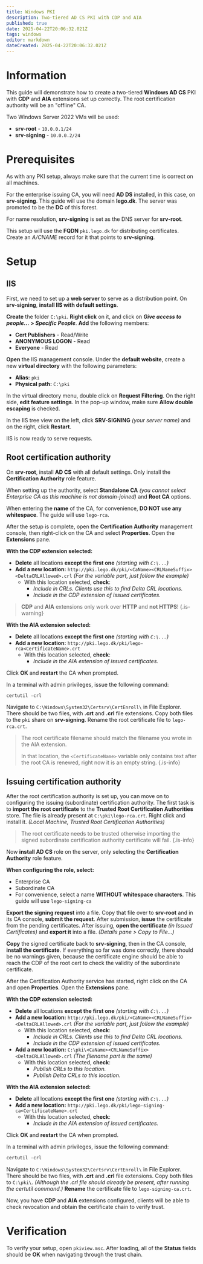 ```yaml
---
title: Windows PKI
description: Two-tiered AD CS PKI with CDP and AIA
published: true
date: 2025-04-22T20:06:32.021Z
tags: windows
editor: markdown
dateCreated: 2025-04-22T20:06:32.021Z
---
```


# Information

This guide will demonstrate how to create a two-tiered **Windows AD CS** PKI with **CDP** and **AIA** extensions set up correctly. The root certification authority will be an "offline" CA.

Two Windows Server 2022 VMs will be used:

- **srv-root** - `10.0.0.1/24`
- **srv-signing** - `10.0.0.2/24`

# Prerequisites

As with any PKI setup, always make sure that the current time is correct on all machines.

For the enterprise issuing CA, you will need **AD DS** installed, in this case, on **srv-signing**. This guide will use the domain **leg<span>o.d</span>k**. The server was promoted to be the **DC** of this forest.

For name resolution, **srv-signing** is set as the DNS server for **srv-root**.

This setup will use the **FQDN** `pki.lego.dk` for distributing certificates. Create an *A/CNAME* record for it that points to **srv-signing**.

# Setup

## IIS

First, we need to set up a **web server** to serve as a distribution point. On **srv-signing**, **install IIS with default settings**.

**Create** the folder `C:\pki`. **Right click** on it, and click on ***Give access to people...* > *Specific People***. **Add** the following members:

- **Cert Publishers** - Read/Write
- **ANONYMOUS LOGON** - Read
- **Everyone** - Read

**Open** the IIS management console. Under the **default website**, create a new **virtual directory** with the following parameters:

- **Alias:** `pki`
- **Physical path:** `C:\pki`

In the virtual directory menu, double click on **Request Filtering**. On the right side, **edit feature settings**. In the pop-up window, make sure **Allow double escaping** is checked.

In the IIS tree view on the left, click **SRV-SIGNING** *(your server name)* and on the right, click **Restart**.

IIS is now ready to serve requests.

## Root certification authority

On **srv-root**, install **AD CS** with all default settings. Only install the **Certification Authority** role feature.

When setting up the authority, select **Standalone CA** *(you cannot select Enterprise CA as this machine is not domain-joined)* and **Root CA** options.

When entering the **name** of the CA, for convenience, **DO NOT use any whitespace**. The guide will use `lego-rca`.

After the setup is complete, open the **Certification Authority** management console, then right-click on the CA and select **Properties**. Open the **Extensions** pane.

**With the CDP extension selected:**

- **Delete** all locations **except the first one** *(starting with `C:\...`)*
- **Add a new location:** `http://pki.lego.dk/pki/<CaName><CRLNameSuffix><DeltaCRLAllowed>.crl` *(For the variable part, just follow the example)*
  - With this location selected, **check**:
    - *Include in CRLs. Clients use this to find Delta CRL locations.*
    - *Include in the CDP extension of issued certificates.*

> **CDP** and **AIA** extensions only work over **HTTP** and **not HTTPS**!
{.is-warning}

**With the AIA extension selected:**

- **Delete** all locations **except the first one** *(starting with `C:\...`)*
- **Add a new location:** `http://pki.lego.dk/pki/lego-rca<CertificateName>.crt`
  - With this location selected, **check**:
    - *Include in the AIA extension of issued certificates.*

Click **OK** and **restart** the CA when prompted.

In a terminal with admin privileges, issue the following command:

```ps1
certutil -crl
```

Navigate to `C:\Windows\System32\Certsrv\CertEnroll\` in File Explorer. There should be two files, with **.crt** and **.crl** file extensions. Copy both files to the `pki` share on **srv-signing**. Rename the root certificate file to `lego-rca.crt`.

> The root certificate filename should match the filename you wrote in the AIA extension.
>
> In that location, the `<CertificateName>` variable only contains text after the root CA is renewed, right now it is an empty string.
{.is-info}

## Issuing certification authority

After the root certification authority is set up, you can move on to configuring the issuing (subordinate) certification authority. The first task is to **import the root certificate** to the **Trusted Root Certification Authorities** store. The file is already present at `C:\pki\lego-rca.crt`. Right click and install it. *(Local Machine, Trusted Root Certification Authorities)*

> The root certificate needs to be trusted otherwise importing the signed subordinate certification authority certificate will fail.
{.is-info}

Now **install AD CS** role on the server, only selecting the **Certification Authority** role feature.

**When configuring the role, select:**

- Enterprise CA
- Subordinate CA
- For convenience, select a name **WITHOUT whitespace characters**. This guide will use `lego-signing-ca`

**Export the signing request** into a file. Copy that file over to **srv-root** and in its CA console, **submit the request**. After submission, **issue** the certificate from the pending certificates. After issuing, **open the certificate** *(in Issued Certificates)* and **export it** into a file. *(Details pane > Copy to File...)*

**Copy** the signed certificate back to **srv-signing**, then in the CA console, **install the certificate**. If everything so far was done correctly, there should be no warnings given, because the certificate engine should be able to reach the CDP of the root cert to check the validity of the subordinate certificate.

After the Certification Authority service has started, right click on the CA and open **Properties**. Open the **Extensions** pane.

**With the CDP extension selected:**

- **Delete** all locations **except the first one** *(starting with `C:\...`)*
- **Add a new location:** `http://pki.lego.dk/pki/<CaName><CRLNameSuffix><DeltaCRLAllowed>.crl` *(For the variable part, just follow the example)*
  - With this location selected, **check**:
    - *Include in CRLs. Clients use this to find Delta CRL locations.*
    - *Include in the CDP extension of issued certificates.*
- **Add a new location:** `C:\pki\<CaName><CRLNameSuffix><DeltaCRLAllowed>.crl` *(The filename part is the same)*
  - With this location selected, **check**:
    - *Publish CRLs to this location.*
    - *Publish Delta CRLs to this location.*

**With the AIA extension selected:**

- **Delete** all locations **except the first one** *(starting with `C:\...`)*
- **Add a new location:** `http://pki.lego.dk/pki/lego-signing-ca<CertificateName>.crt`
  - With this location selected, **check**:
    - *Include in the AIA extension of issued certificates.*

Click **OK** and **restart** the CA when prompted.

In a terminal with admin privileges, issue the following command:

```ps1
certutil -crl
```

Navigate to `C:\Windows\System32\Certsrv\CertEnroll\` in File Explorer. There should be two files, with **.crt** and **.crl** file extensions. Copy both files to `C:\pki\`. *(Although the .crl file should already be present, after running the certutil command.)* **Rename** the certificate file to `lego-signing-ca.crt`.

Now, you have **CDP** and **AIA** extensions configured, clients will be able to check revocation and obtain the certificate chain to verify trust.

# Verification

To verify your setup, open `pkiview.msc`. After loading, all of the **Status** fields should be **OK** when navigating through the trust chain.
